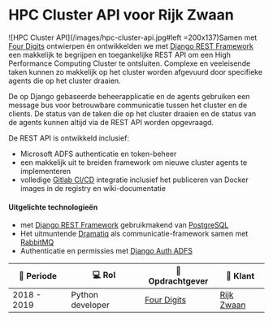 # HPC Cluster API voor Rijk Zwaan

![HPC Cluster API](/images/hpc-cluster-api.jpg#left =200x137)Samen met [Four Digits](https://www.fourdigits.nl/) ontwierpen én ontwikkelden we met [Django REST Framework](https://www.django-rest-framework.org) een makkelijk te begrijpen en toegankelijke REST API om een High Performance Computing Cluster te ontsluiten. Complexe en veeleisende taken kunnen zo makkelijk op het cluster worden afgevuurd door specifieke agents die op het cluster draaien.

De op Django gebaseerde beheerapplicatie en de agents gebruiken een message bus voor betrouwbare communicatie tussen het cluster en de clients. De status van de taken die op het cluster draaien en de status van de agents kunnen altijd via de REST API worden opgevraagd.


De REST API is ontwikkeld inclusief:
- Microsoft ADFS authenticatie en token-beheer
- een makkelijk uit te breiden framework om nieuwe cluster agents te implementeren
- volledige [Gitlab CI/CD](https://docs.gitlab.com/ee/ci/) integratie inclusief het publiceren van Docker images in de registry en wiki-documentatie


#### Uitgelichte technologieën
-  met [Django REST Framework](https://www.django-rest-framework.org/) gebruikmakend van [PostgreSQL](https://www.postgresql.org/)
- Het uitmuntende [Dramatiq](https://dramatiq.io/) als communicatie-framework samen met [RabbitMQ](https://www.rabbitmq.com/)
- Authenticatie en permissies met [Django Auth ADFS](https://github.com/jobec/django-auth-adfs)


| :calendar: Periode  | :computer: Rol | :office: Opdrachtgever                   | :man: Klant               |
| ------------------  | ---------------------- | ---------------------------------------- | ----------------------------------------|
| 2018 - 2019         | Python developer       | [Four Digits](https://www.fourdigits.nl) | [Rijk Zwaan](https://www.rijkzwaan.com) |
